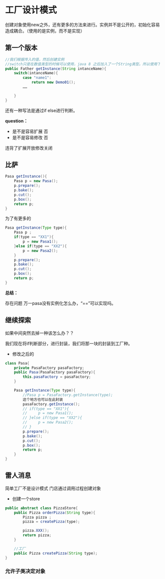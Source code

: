 # 工厂设计模式

创建对象使用new之外，还有更多的方法来进行。实例并不是公开的，初始化容易造成耦合。（使用的是实例，而不是实现）

## 第一个版本

```java
//我们根据传入的值，然后创建实例
//switch只是在数值类型的时候可以使用，java 8 之后加入了一个String类型。所以使用下面的方式，是有条件的
public Father getInstance(String intanceName){
    switch(intanceName){
        case "name1":
            return new Demo01();
        ……

    }
}
```

还有一种写法是通过if else进行判断。

**question：**

- 是不是容易扩展   否
- 是不是容易修改   否

违背了扩展开放修改关闭

## 比萨

```java
Pasa getInstance(){
    Pasa p = new Pasa();
    p.prepare();
    p.bake();
    p.cut();
    p.box();
    return p;
}
```

为了有更多的

```java
Pasa getInstance(Type type){
    Pasa p ;
    if(type == "XX1"){
        p = new Pasa1();
    }else if(type == "XX2"){
        p = new Pasa2();
    }
    p.prepare();
    p.bake();
    p.cut();
    p.box();
    return p;
}
```

**总结：**

存在问题 万一pasa没有实例化怎么办，“==”可以实现吗。

## 继续探索

如果中间突然去掉一种该怎么办？？

我们现在将if判断部分，进行封装，我们将那一块的封装到工厂种。

- 修改之后的

```java
class Pasa{
    private PasaFactory pasaFactory;
    public Pasa(PasaFactory pasaFactory){
        this.pasaFactory = pasaFactory;
    }

    Pasa getInstance(Type type){
        //Pasa p = PasaFactory.getInstance(type);
        这个地方也可以在此封装
        pasaFactory.getInstance();
        // if(type == "XX1"){
        //     p = new Pasa1();
        // }else if(type == "XX2"){
        //     p = new Pasa2();
        // }
        p.prepare();
        p.bake();
        p.cut();
        p.box();
        return p;
    }
}
```

## 雷人消息

简单工厂不是设计模式
门店通过调用过程创建对象

- 创建一个store

```java
public abstract class PizzaStore{
    public Pizza orderPizza(String type){
        Pizza pizza ;
        pizza = createPizza(type);

        pizza.XXX();
        return pizza;
    }

    //工厂
    public Pizza createPizza(String type);
}
```

### 允许子类决定对象

